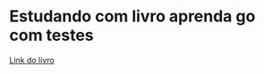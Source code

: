 # Estudando com livro aprenda go com testes
[Link do livro](https://larien.gitbook.io/aprenda-go-com-testes/)

